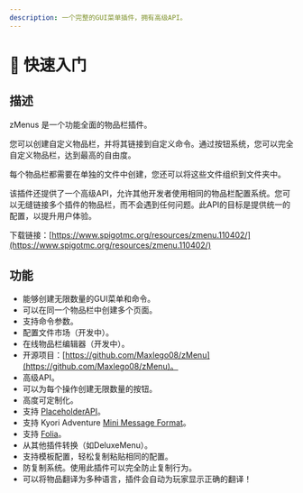```yaml
---
description: 一个完整的GUI菜单插件，拥有高级API。
---
```


# 🍾 快速入门

## 描述

zMenus 是一个功能全面的物品栏插件。

您可以创建自定义物品栏，并将其链接到自定义命令。通过按钮系统，您可以完全自定义物品栏，达到最高的自由度。

每个物品栏都需要在单独的文件中创建，您还可以将这些文件组织到文件夹中。

该插件还提供了一个高级API，允许其他开发者使用相同的物品栏配置系统。您可以无缝链接多个插件的物品栏，而不会遇到任何问题。此API的目标是提供统一的配置，以提升用户体验。

下载链接：[https://www.spigotmc.org/resources/zmenu.110402/](https://www.spigotmc.org/resources/zmenu.110402/)

## 功能

* 能够创建无限数量的GUI菜单和命令。
* 可以在同一个物品栏中创建多个页面。
* 支持命令参数。
* 配置文件市场（开发中）。
* 在线物品栏编辑器（开发中）。
* 开源项目：[https://github.com/Maxlego08/zMenu](https://github.com/Maxlego08/zMenu)。
* 高级API。
* 可以为每个操作创建无限数量的按钮。
* 高度可定制化。
* 支持 [PlaceholderAPI](https://www.spigotmc.org/resources/placeholderapi.6245/)。
* 支持 Kyori Adventure [Mini Message Format](https://docs.adventure.kyori.net/minimessage/format.html)。
* 支持 [Folia](https://papermc.io/software/folia)。
* 从其他插件转换（如DeluxeMenu）。
* 支持模板配置，轻松复制粘贴相同的配置。
* 防复制系统。使用此插件可以完全防止复制行为。
* 可以将物品翻译为多种语言，插件会自动为玩家显示正确的翻译！
